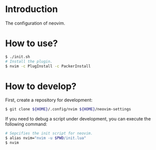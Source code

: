 # Introduction

The configuration of neovim.

# How to use?

```bash
$ ./init.sh
# Install the plugin.
$ nvim -c PlugInstall -c PackerInstall
```

# How to develop?

First, create a repository for development:

```bash
$ git clone ${HOME}/.config/nvim ${HOME}/neovim-settings
```

If you need to debug a script under development, you can execute the following command:

```bash
# Sepcifies the init script for neovim.
$ alias nvim="nvim -u $PWD/init.lua"
$ nvim
```
